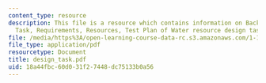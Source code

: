 ```yaml
---
content_type: resource
description: This file is a resource which contains information on Background, Design
  Task, Requirements, Resources, Test Plan of Water resource design task.
file: /media/https%3A/open-learning-course-data-rc.s3.amazonaws.com/1-101-introduction-to-civil-and-environmental-engineering-design-i-fall-2006/18a44fbc60d031f27448dc75133b0a56_design_task.pdf
file_type: application/pdf
resourcetype: Document
title: design_task.pdf
uid: 18a44fbc-60d0-31f2-7448-dc75133b0a56
---
```

